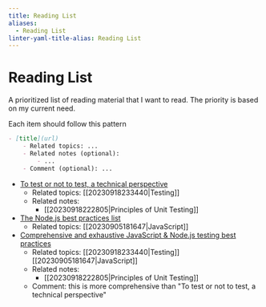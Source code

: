 ```yaml
---
title: Reading List
aliases:
  - Reading List
linter-yaml-title-alias: Reading List
---
```


# Reading List

A prioritized list of reading material that I want to read. The priority is based on my current need.

Each item should follow this pattern

```markdown
- [title](url)
	- Related topics: ...
	- Related notes (optional):
		- ...
	- Comment (optional): ... 
```

- [To test or not to test, a technical perspective](https://web.dev/ta-what-to-test/?utm_source=tldrwebdev)
	- Related topics: [[20230918233440|Testing]]
	- Related notes:
		- [[20230918222805|Principles of Unit Testing]]
- [The Node.js best practices list](https://github.com/goldbergyoni/nodebestpractices)
	- Related topics: [[20230905181647|JavaScript]]
- [Comprehensive and exhaustive JavaScript & Node.js testing best practices](https://github.com/goldbergyoni/javascript-testing-best-practices)
	- Related topics: [[20230918233440|Testing]] [[20230905181647|JavaScript]]
	- Related notes:
		- [[20230918222805|Principles of Unit Testing]]
	- Comment: this is more comprehensive than "To test or not to test, a technical perspective"
